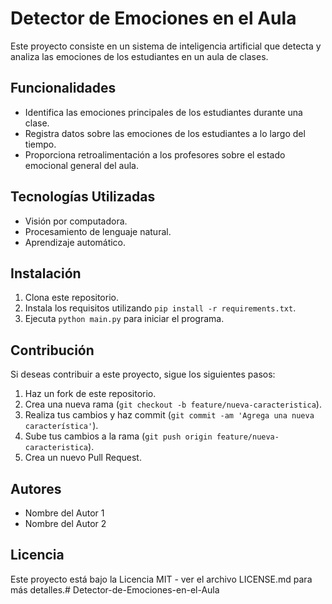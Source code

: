 # Detector de Emociones en el Aula

Este proyecto consiste en un sistema de inteligencia artificial que detecta y analiza las emociones de los estudiantes en un aula de clases.

## Funcionalidades

- Identifica las emociones principales de los estudiantes durante una clase.
- Registra datos sobre las emociones de los estudiantes a lo largo del tiempo.
- Proporciona retroalimentación a los profesores sobre el estado emocional general del aula.

## Tecnologías Utilizadas

- Visión por computadora.
- Procesamiento de lenguaje natural.
- Aprendizaje automático.

## Instalación

1. Clona este repositorio.
2. Instala los requisitos utilizando `pip install -r requirements.txt`.
3. Ejecuta `python main.py` para iniciar el programa.

## Contribución

Si deseas contribuir a este proyecto, sigue los siguientes pasos:

1. Haz un fork de este repositorio.
2. Crea una nueva rama (`git checkout -b feature/nueva-caracteristica`).
3. Realiza tus cambios y haz commit (`git commit -am 'Agrega una nueva característica'`).
4. Sube tus cambios a la rama (`git push origin feature/nueva-caracteristica`).
5. Crea un nuevo Pull Request.

## Autores

- Nombre del Autor 1
- Nombre del Autor 2

## Licencia

Este proyecto está bajo la Licencia MIT - ver el archivo LICENSE.md para más detalles.# Detector-de-Emociones-en-el-Aula
